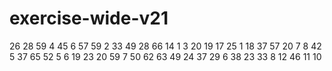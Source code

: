 # exercise-wide-v21
26
28
59
4
45
6
57
59
2
33
49
28
66
14
1
3
20
19
17
25
1
18
37
57
20
7
8
42
5
37
65
52
5
6
19
23
20
59
7
50
62
63
49
24
37
29
6
38
23
33
8
12
46
11
10
